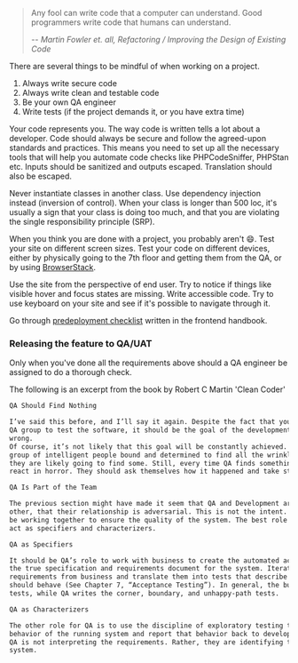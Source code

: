 > Any fool can write code that a computer can understand. Good programmers write
code that humans can understand.
> 
> -- <cite>Martin Fowler et. all, Refactoring / Improving the Design of Existing Code</cite>

There are several things to be mindful of when working on a project.

1. Always write secure code
2. Always write clean and testable code
3. Be your own QA engineer
4. Write tests (if the project demands it, or you have extra time)

Your code represents you. The way code is written tells a lot about a developer. Code should always be secure and follow the agreed-upon standards and practices.
This means you need to set up all the necessary tools that will help you automate code checks like PHPCodeSniffer, PHPStan etc.
Inputs should be sanitized and outputs escaped. Translation should also be escaped.

Never instantiate classes in another class. Use dependency injection instead (inversion of control).
When your class is longer than 500 loc, it's usually a sign that your class is doing too much, and that you are violating the single responsibility principle (SRP).

When you think you are done with a project, you probably aren't 😄.
Test your site on different screen sizes. Test your code on different devices, either by physically going to the 7th floor and getting them from the QA, or by using [BrowserStack](https://www.browserstack.com/).

Use the site from the perspective of end user. Try to notice if things like visible hover and focus states are missing. Write accessible code. Try to use keyboard on your site and see if it's possible to navigate through it.

Go through [predeployment checklist](https://handbook.infinum.co/books/frontend/javascript/predeployment-checklist) written in the frontend handbook.

### Releasing the feature to QA/UAT

Only when you've done all the requirements above should a QA engineer be assigned to do a thorough check. 

The following is an excerpt from the book by Robert C Martin 'Clean Coder'

```md
QA Should Find Nothing

I’ve said this before, and I’ll say it again. Despite the fact that your company may have a separate
QA group to test the software, it should be the goal of the development group that QA find nothing
wrong.
Of course, it’s not likely that this goal will be constantly achieved. After all, when you have a
group of intelligent people bound and determined to find all the wrinkles and deficits in a product,
they are likely going to find some. Still, every time QA finds something the development team should
react in horror. They should ask themselves how it happened and take steps to prevent it in the future.

QA Is Part of the Team

The previous section might have made it seem that QA and Development are at odds with each
other, that their relationship is adversarial. This is not the intent. Rather, QA and Development should
be working together to ensure the quality of the system. The best role for the QA part of the team is to
act as specifiers and characterizers.

QA as Specifiers

It should be QA’s role to work with business to create the automated acceptance tests that become
the true specification and requirements document for the system. Iteration by iteration they gather the
requirements from business and translate them into tests that describe to developers how the system
should behave (See Chapter 7, “Acceptance Testing”). In general, the business writes the happy-path
tests, while QA writes the corner, boundary, and unhappy-path tests.

QA as Characterizers

The other role for QA is to use the discipline of exploratory testing to characterize the true
behavior of the running system and report that behavior back to development and business. In this role
QA is not interpreting the requirements. Rather, they are identifying the actual behaviors of the
system.
```